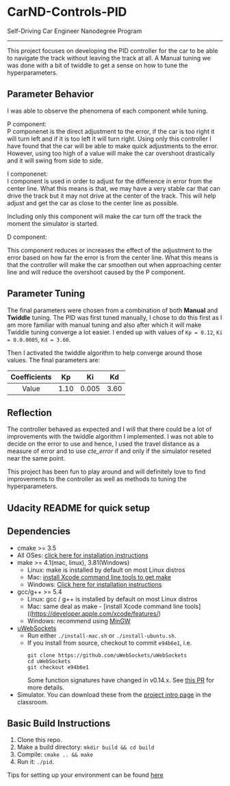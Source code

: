 # CarND-Controls-PID
Self-Driving Car Engineer Nanodegree Program

---

This project focuses on developing the PID controller for the car to be able to navigate the track without leaving the track at all.  A Manual tuning we was done with a bit of twiddle to get a sense on how to tune the hyperparameters.

## Parameter Behavior

I was able to observe the phenomena of each component while tuning.

P component:  
P componenet is the direct adjustment to the error, if the car is too right it will turn left and if it is too left it will turn right.  Using only this controller I have found that the car will be able to make quick adjustments to the error.  However, using too high of a value will make the car overshoot drastically and it will swing from side to side.  

I componenet:  
I component is used in order to adjust for the difference in error from the center line.  What this means is that, we may have a very stable car that can drive the track but it may not drive at the center of the track.  This will help adjust and get the car as close to the center line as possible.

Including only this component will make the car turn off the track the moment the simulator is started.

D component:  

This component reduces or increases the effect of the adjustment to the error based on how far the error is from the center line.  What this means is that the controller will make the car smoothen out when approaching center line and will reduce the overshoot caused by the P component.

## Parameter Tuning

The final parameters were chosen from a combination of both **Manual** and **Twiddle** tuning.  The PID was first tuned manually, I chose to do this first as I am more familiar with manual tuning and also after which it will make Twiddle tuning converge a lot easier.  I ended up with values of `Kp = 0.12`, `Ki = 0.0.0005`, `Kd = 3.60`. 

Then I activated the twiddle algorithm to help converge around those values.  The final parameters are:

Coefficients | Kp | Ki | Kd |
:-----------:|:--:|:--:|:--:|
Value|1.10|0.005|3.60|

## Reflection

The controller behaved as expected and I will that there could be a lot of improvements with the twiddle algorithm I implemented.  I was not able to decide on the error to use and hence, I used the travel distance as a measure of error and to use *cte_error* if and only if the simulator reseted near the same point.

This project has been fun to play around and will definitely love to find improvements to the controller as well as methods to tuning the hyperparameters.

Udacity README for quick setup
---


## Dependencies

* cmake >= 3.5
 * All OSes: [click here for installation instructions](https://cmake.org/install/)
* make >= 4.1(mac, linux), 3.81(Windows)
  * Linux: make is installed by default on most Linux distros
  * Mac: [install Xcode command line tools to get make](https://developer.apple.com/xcode/features/)
  * Windows: [Click here for installation instructions](http://gnuwin32.sourceforge.net/packages/make.htm)
* gcc/g++ >= 5.4
  * Linux: gcc / g++ is installed by default on most Linux distros
  * Mac: same deal as make - [install Xcode command line tools]((https://developer.apple.com/xcode/features/)
  * Windows: recommend using [MinGW](http://www.mingw.org/)
* [uWebSockets](https://github.com/uWebSockets/uWebSockets)
  * Run either `./install-mac.sh` or `./install-ubuntu.sh`.
  * If you install from source, checkout to commit `e94b6e1`, i.e.
    ```
    git clone https://github.com/uWebSockets/uWebSockets 
    cd uWebSockets
    git checkout e94b6e1
    ```
    Some function signatures have changed in v0.14.x. See [this PR](https://github.com/udacity/CarND-MPC-Project/pull/3) for more details.
* Simulator. You can download these from the [project intro page](https://github.com/udacity/self-driving-car-sim/releases) in the classroom.

## Basic Build Instructions

1. Clone this repo.
2. Make a build directory: `mkdir build && cd build`
3. Compile: `cmake .. && make`
4. Run it: `./pid`. 

Tips for setting up your environment can be found [here](https://classroom.udacity.com/nanodegrees/nd013/parts/40f38239-66b6-46ec-ae68-03afd8a601c8/modules/0949fca6-b379-42af-a919-ee50aa304e6a/lessons/f758c44c-5e40-4e01-93b5-1a82aa4e044f/concepts/23d376c7-0195-4276-bdf0-e02f1f3c665d)

